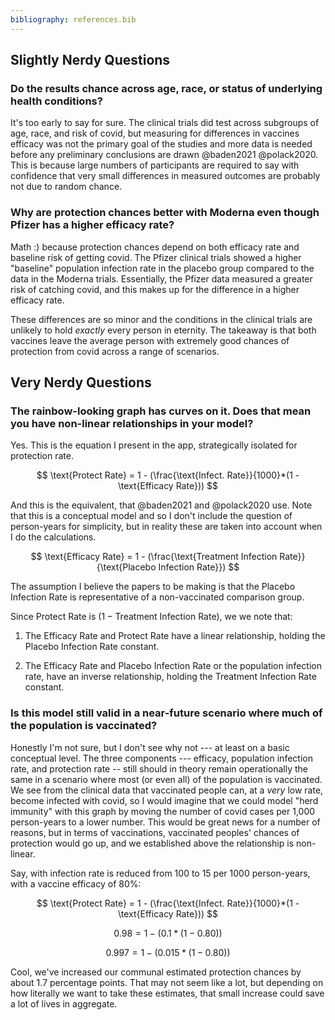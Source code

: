 ```yaml
---
bibliography: references.bib
---
```


## Slightly Nerdy Questions

### Do the results chance across age, race, or status of underlying health conditions?

It's too early to say for sure. The clinical trials did test across subgroups of age, race, and risk of covid, but measuring for differences in vaccines efficacy was not the primary goal of the studies and more data is needed before any preliminary conclusions are drawn @baden2021 @polack2020. This is because large numbers of participants are required to say with confidence that very small differences in measured outcomes are probably not due to random chance.

### Why are protection chances better with Moderna even though Pfizer has a higher efficacy rate?

Math :) because protection chances depend on both efficacy rate and baseline risk of getting covid. The Pfizer clinical trials showed a higher "baseline" population infection rate in the placebo group compared to the data in the Moderna trials. Essentially, the Pfizer data measured a greater risk of catching covid, and this makes up for the difference in a higher efficacy rate.

These differences are so minor and the conditions in the clinical trials are unlikely to hold *exactly* every person in eternity. The takeaway is that both vaccines leave the average person with extremely good chances of protection from covid across a range of scenarios.

## Very Nerdy Questions

### The rainbow-looking graph has curves on it. Does that mean you have non-linear relationships in your model?

Yes. This is the equation I present in the app, strategically isolated for protection rate.

$$
\text{Protect Rate} = 1 - (\frac{\text{Infect. Rate}}{1000}*(1 - \text{Efficacy Rate}))
$$

And this is the equivalent, that @baden2021 and @polack2020 use. Note that this is a conceptual model and so I don't include the question of person-years for simplicity, but in reality these are taken into account when I do the calculations.

$$
\text{Efficacy Rate} = 1 - (\frac{\text{Treatment Infection Rate}}{\text{Placebo Infection Rate}})
$$

The assumption I believe the papers to be making is that the Placebo Infection Rate is representative of a non-vaccinated comparison group.

Since $\text{Protect Rate}$ is $(1 - \text{Treatment Infection Rate})$, we we note that:

1.  The $\text{Efficacy Rate}$ and $\text{Protect Rate}$ have a linear relationship, holding the $\text{Placebo Infection Rate}$ constant.

2.  The $\text{Efficacy Rate}$ and $\text{Placebo Infection Rate}$ or the population infection rate, have an inverse relationship, holding the $\text{Treatment Infection Rate}$ constant.

### Is this model still valid in a near-future scenario where much of the population is vaccinated?

Honestly I'm not sure, but I don't see why not --- at least on a basic conceptual level. The three components --- efficacy, population infection rate, and protection rate -- still should in theory remain operationally the same in a scenario where most (or even all) of the population is vaccinated. We see from the clinical data that vaccinated people can, at a *very* low rate, become infected with covid, so I would imagine that we could model "herd immunity" with this graph by moving the number of covid cases per 1,000 person-years to a lower number. This would be great news for a number of reasons, but in terms of vaccinations, vaccinated peoples' chances of protection would go up, and we established above the relationship is non-linear.

Say, with infection rate is reduced from 100 to 15 per 1000 person-years, with a vaccine efficacy of 80%:

$$
\text{Protect Rate} = 1 - (\frac{\text{Infect. Rate}}{1000}*(1 - \text{Efficacy Rate}))
$$

$$
0.98 = 1 - (0.1*(1 - 0.80))
$$

$$
0.997 = 1 - (0.015*(1 - 0.80))
$$

Cool, we've increased our communal estimated protection chances by about 1.7 percentage points. That may not seem like a lot, but depending on how literally we want to take these estimates, that small increase could save a lot of lives in aggregate.
